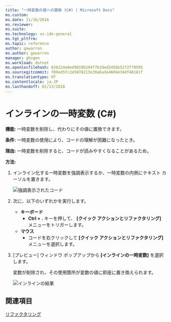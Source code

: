 ```yaml
---
title: "一時変数の値への置換 (C#) | Microsoft Docs"
ms.custom: 
ms.date: 11/16/2016
ms.reviewer: 
ms.suite: 
ms.technology: vs-ide-general
ms.tgt_pltfrm: 
ms.topic: reference
author: gewarren
ms.author: gewarren
manager: ghogen
ms.workload: dotnet
ms.openlocfilehash: 626224e8ed90196294f7b3ded245bb5272f70595
ms.sourcegitcommit: f89ed5fc2e5078213e30a6ade4604e34df48181f
ms.translationtype: HT
ms.contentlocale: ja-JP
ms.lasthandoff: 01/13/2018
---
```

# <a name="inline-a-temporary-variable-with-c"></a>インラインの一時変数 (C#) #

**機能:** 一時変数を削除し、代わりにその値に置換できます。

**条件:** 一時変数の使用により、コードの理解が困難になったとき。

**理由:** 一時変数を削除すると、コードが読みやすくなることがあるため。

**方法:**

1. インライン化する一時変数を強調表示するか、一時変数の内側にテキスト カーソルを置きます。

   ![強調表示されたコード](media/inline-highlight-cs.png)

1. 次に、以下のいずれかを実行します。
   * **キーボード**
     * **Ctrl + .** キーを押して、 **[クイック アクションとリファクタリング]** メニューをトリガーします。
   * **マウス**
     * コードを右クリックして **[クイック アクションとリファクタリング]** メニューを選択します。

1. [プレビュー] ウィンドウ ポップアップから **[インラインの一時変数]** を選択します。

   変数が削除され、その使用箇所が変数の値に即座に置き換えられます。

   ![インラインの結果](media/inline-result-cs.png)

## <a name="see-also"></a>関連項目

[リファクタリング](../refactoring-in-visual-studio.md)